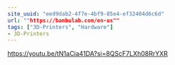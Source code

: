 ```yaml
---
site_uuid: "eed9dab2-4f7e-4bf9-85e4-ef32404d6c6d"
url: ""https://bambulab.com/en-us""
tags: ["3D-Printers", "Hardware"]
- 3D-Printers
---
```


https://youtu.be/tN1aCia41DA?si=8QScF7LXh08RrYXR
